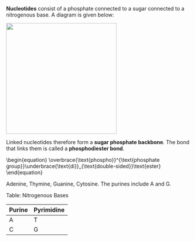 **Nucleotides** consist of a phosphate connected to a sugar connected to a nitrogenous base. A diagram is given below:


<img src="https://qph.fs.quoracdn.net/main-qimg-8dcebb935392f92f6f3c58d63ee529a6" width="300px">

Linked nucleotides therefore form a **sugar phosphate backbone**. The bond that links them is called a **phosphodiester bond**. 

\begin{equation}
\overbrace{\text{phospho}}^{\text{phosphate group}}\underbrace{\text{di}}_{\text{double-sided}}\text{ester}
\end{equation}

Adenine, Thymine, Guanine, Cytosine. The purines include A and G.

Table: Nitrogenous Bases

| Purine | Pyrimidine |
|--------|------------|
| A      |     T      |
| C      |     G      |
